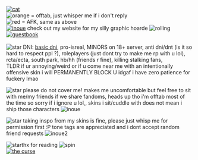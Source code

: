 
<a href="https://www.youtube.com/watch?v=CgofJGvznGs">![cat](https://pixelsafari.neocities.org/dividers/more/cat4.png)</a>
<br>![orange](https://pixelsafari.neocities.org/favicon/nature/star/moon16.gif) = offtab, just whisper me if i don't reply
<br>![red](https://64.media.tumblr.com/5bb4b514631392d52b40b985b01cd343/daae8d5ea63d3327-97/s75x75_c1/ddf016fabba8424d54f62338ffc7d2f420992da1.gifv) = AFK, same as above
<br> <a href="https://tboydin.neocities.org/">![inoue](https://64.media.tumblr.com/61a41313c9d2c62fd6e91cc5b1e096b7/8c938aacba4ca96c-0a/s100x200/c1cf67be0a8ddcd82560dfa841dacd0142fd2f2d.gifv)</a> check out my website for my silly graphic hoarde  ![rolling](https://enchantments.carrd.co/assets/images/gallery19/b73cd2b3.gif?v=c1e97d5d) <a href="https://tboydin.123guestbook.com/">![guestbook](https://64.media.tumblr.com/1eeca03781c191eb40cc2e253895365b/3c57f20ea78610c0-b4/s250x400/c6037a756f0b0a7795c996fc966c050fead76233.gifv)</a> 
<br>
<br>![star](https://gifcity.carrd.co/assets/images/gallery06/c1e3da3a.gif?v=ef10e8f3) DNI: <a href="https://dnicriteria.carrd.co">basic dni</a>, pro-isreal, MINORS on 18+ server, anti dni/dnt (is it so hard to respect ppl ?), roleplayers (just dont try to make me rp with u lol), rcta/ecta, south park, hb/hh (friends r fine), killing stalking fans,
<br>TLDR if ur annoying/weird or if u come near me with an intentionally offensive skin i will PERMANENTLY BLOCK U idgaf i have zero patience for fuckery lmao

![star](https://gifcity.carrd.co/assets/images/gallery06/c1e3da3a.gif?v=ef10e8f3) please do not cover me! makes me uncomfortable but feel free to sit with me/my friends if we share fandoms, heads up tho i'm offtab most of the time so sorry if i ignore u lol,, skins i sit/cuddle with does not mean i ship those characters ![inoue](https://64.media.tumblr.com/bdb63dea9f32524251f91a103b4dd860/64fd06e27ea23fa1-49/s75x75_c1/4c9d149ef97b030a4356b910543268319de5102a.gifv)

![star](https://gifcity.carrd.co/assets/images/gallery06/c1e3da3a.gif?v=ef10e8f3) taking inspo from my skins is fine, please just whisp me for permission first :P tone tags are appreciated and i dont accept random friend requests ![inoue2](https://64.media.tumblr.com/04c3875b44db3a4292e09be7700ea8ac/64fd06e27ea23fa1-46/s75x75_c1/7e30f5f2fd95cc5a1cb17aba29780031df77893d.gifv)


![star](https://gifcity.carrd.co/assets/images/gallery06/c1e3da3a.gif?v=ef10e8f3)thx for reading ![spin](https://gifcity.carrd.co/assets/images/gallery97/0b9023af.gif?v=ef10e8f3)
<br> <a href="https://www.youtube.com/watch?v=GUuflmvdhEc&ab"/>![the curse](https://64.media.tumblr.com/a45f54486f55cfcf7ed9a81d1f392624/bf7ac84fc7adc8b2-9a/s500x750/c061b7e63aa98d4995ef52428a7b11aeb9adb9cf.pnj)</a>

